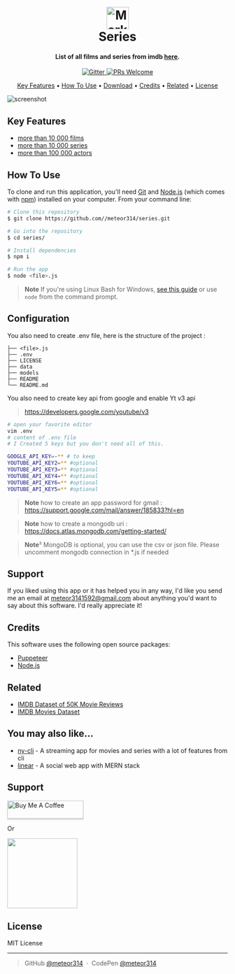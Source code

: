 <h1 align="center">
  <br>
  <a href="https://github.com/meteor314/series"><img src="https://raw.githubusercontent.com/meteor314/series/master/imdb-api/README/logo.png" alt="Markdownify" width="51"></a>
  <br>
  Series
  <br>
</h1>

<h4 align="center">List of all films and series from imdb <a href="https://github.com/meteor314/series/tree/master/imdb-api/data" target="_blank">here</a>.</h4>

<p align="center">
  <a href="#">
    <img src="https://badge.fury.io/js/electron-markdownify.svg"
         alt="Gitter">
  </a>
  <a href="#">
    <img src="https://img.shields.io/badge/PRs-welcome-brightgreen.svg?style=flat"
         alt="PRs Welcome">   
  </a>
</p>

<p align="center">
  <a href="#key-features">Key Features</a> •
  <a href="#how-to-use">How To Use</a> •
  <a href="#download">Download</a> •
  <a href="#credits">Credits</a> •
  <a href="#related">Related</a> •
  <a href="#license">License</a>
</p>

![screenshot](https://raw.githubusercontent.com/meteor314/series/master/imdb-api/README/list.png)

## Key Features

- <a href="https://github.com/meteor314/series/tree/master/imdb-api/data/movies" >more than 10 000 films </a>
- <a href="https://github.com/meteor314/series/tree/master/imdb-api/data/series"> more than 10 000 series </a>
- <a href="https://github.com/meteor314/series/tree/master/imdb-api/data/actors">more than 100 000 actors </a>

## How To Use

To clone and run this application, you'll need [Git](https://git-scm.com) and [Node.js](https://nodejs.org/en/download/) (which comes with [npm](http://npmjs.com)) installed on your computer. From your command line:

```bash
# Clone this repository
$ git clone https://github.com//meteor314/series.git

# Go into the repository
$ cd series/

# Install dependencies
$ npm i

# Run the app
$ node <file>.js
```

> **Note**
> If you're using Linux Bash for Windows, [see this guide](https://www.howtogeek.com/261575/how-to-run-graphical-linux-desktop-applications-from-windows-10s-bash-shell/) or use `node` from the command prompt.

## Configuration

You also need to create .env file, here is the structure of the project :

```sh.
├── <file>.js
├── .env
├── LICENSE
├── data
├── models
├── README
└── README.md
```

You also need to create key api from google and enable Yt v3 api

> https://developers.google.com/youtube/v3

```sh
# open your favorite editor
vim .env
# content of .env file
# I Created 5 keys but you don't need all of this.

GOOGLE_API_KEY=-** # to keep
YOUTUBE_API_KEY2=** #optional
YOUTUBE_API_KEY3=** #optional
YOUTUBE_API_KEY4=** #optional
YOUTUBE_API_KEY6=** #optional
YOUTUBE_API_KEY5=** #optional

```

> **Note**
> how to create an app password for gmail :
> https://support.google.com/mail/answer/185833?hl=en

> **Note**
> how to create a mongodb uri :
> https://docs.atlas.mongodb.com/getting-started/

> **Note**²
> MongoDB is optional, you can use the csv or json file.
> Please uncomment mongodb connection in \*.js if needed

## Support

If you liked using this app or it has helped you in any way, I'd like you send me an email at <meteor3141592@gmail.com> about anything you'd want to say about this software. I'd really appreciate it!

## Credits

This software uses the following open source packages:

- [Puppeteer](https://pptr.dev/)
- [Node.js](https://nodejs.org/)

## Related

- <a href ="https://www.kaggle.com/datasets/lakshmi25npathi/imdb-dataset-of-50k-movie-reviews"> IMDB Dataset of 50K Movie Reviews </a>
- <a href ="https://www.kaggle.com/datasets/harshitshankhdhar/imdb-dataset-of-top-1000-movies-and-tv-shows"> IMDB Movies Dataset </a>

## You may also like...

- [ny-cli](https://github.com/meteor314/ny-cli) - A streaming app for movies and series with a lot of features from cli
- [linear](https://github.com/meteor314/linear) - A social web app with MERN stack

## Support

<a href="#" target="_blank"><img src="https://www.buymeacoffee.com/assets/img/custom_images/purple_img.png" alt="Buy Me A Coffee" style="height: 41px !important;width: 174px !important;box-shadow: 0px 3px 2px 0px rgba(190, 190, 190, 0.5) !important;-webkit-box-shadow: 0px 3px 2px 0px rgba(190, 190, 190, 0.5) !important;" ></a>

<p>Or</p>

<a href="#">
	<img src="https://c5.patreon.com/external/logo/become_a_patron_button@2x.png" width="160">
</a>

## License

MIT License

---

> GitHub [@meteor314](https://github.com/meteor314) &nbsp;&middot;&nbsp;
> CodePen [@meteor314](https://codepen.io/meteor314)
